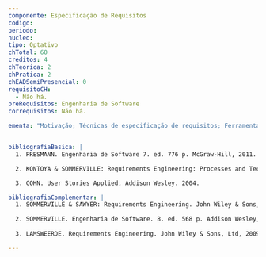 ```yaml
---
componente: Especificação de Requisitos
codigo:  
periodo: 
nucleo: 
tipo: Optativo
chTotal: 60
creditos: 4
chTeorica: 2 
chPratica: 2 
chEADSemiPresencial: 0
requisitoCH:
  - Não há.
preRequisitos: Engenharia de Software
correquisitos: Não há.

ementa: "Motivação; Técnicas de especificação de requisitos; Ferramentas de especificação de requisitos; Técnicas de validação de sistemas; Ferramentas de validação de sistemas; Estudo de caso; Projeto."


bibliografiaBasica: |
  1. PRESMANN. Engenharia de Software 7. ed. 776 p. McGraw-Hill, 2011.

  2. KONTOYA & SOMMERVILLE: Requirements Engineering: Processes and Tecniques, John Wiley & Sons, Ltd, 1998.

  3. COHN. User Stories Applied, Addison Wesley. 2004.

bibliografiaComplementar: |
  1. SOMMERVILLE & SAWYER: Requirements Engineering. John Wiley & Sons, Ltd, 1997.

  2. SOMMERVILLE. Engenharia de Software. 8. ed. 568 p. Addison Wesley, 2007. 
  
  3. LAMSWEERDE. Requirements Engineering. John Wiley & Sons, Ltd, 2009

---
```

